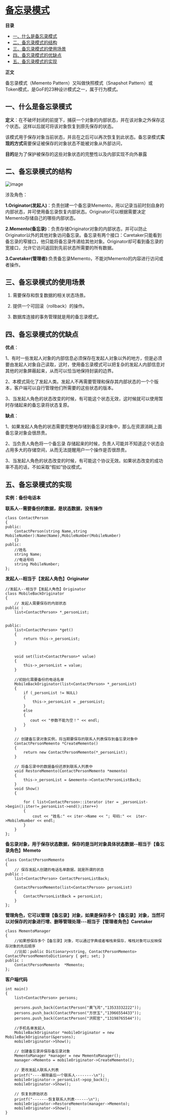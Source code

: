 # [备忘录模式](https://www.cnblogs.com/xuwendong/p/9898029.html)

**目录**

*   [一、什么是备忘录模式](https://www.cnblogs.com/xuwendong/p/9898029.html#_label0)
*   [二、备忘录模式的结构](https://www.cnblogs.com/xuwendong/p/9898029.html#_label1)
*   [三、备忘录模式的使用场景](https://www.cnblogs.com/xuwendong/p/9898029.html#_label2)
*   [四、备忘录模式的优缺点](https://www.cnblogs.com/xuwendong/p/9898029.html#_label3)
*   [五、备忘录模式的实现](https://www.cnblogs.com/xuwendong/p/9898029.html#_label4)

**正文**

备忘录模式（Memento Pattern）又叫做快照模式（Snapshot Pattern）或Token模式，是GoF的23种设计模式之一，属于行为模式。


## 一、什么是备忘录模式

**定义**：在不破坏封闭的前提下，捕获一个对象的内部状态，并在该对象之外保存这个状态。这样以后就可将该对象恢复到原先保存的状态。

该模式用于保存对象当前状态，并且在之后可以再次恢复到此状态。备忘录模式**实现的方式**需要保证被保存的对象状态不能被对象从外部访问，

**目的**是为了保护被保存的这些对象状态的完整性以及内部实现不向外暴露



## 二、备忘录模式的结构

![image](https://upload-images.jianshu.io/upload_images/21440240-3a8a687782176fea.png?imageMogr2/auto-orient/strip%7CimageView2/2/w/1240)

涉及角色：

**1.Originator(发起人)**：负责创建一个备忘录Memento，用以记录当前时刻自身的内部状态，并可使用备忘录恢复内部状态。Originator可以根据需要决定Memento存储自己的哪些内部状态。

**2.Memento(备忘录)**：负责存储Originator对象的内部状态，并可以防止Originator以外的其他对象访问备忘录。备忘录有两个接口：Caretaker只能看到备忘录的窄接口，他只能将备忘录传递给其他对象。Originator却可看到备忘录的宽接口，允许它访问返回到先前状态所需要的所有数据。

**3.Caretaker(管理者)**:负责备忘录Memento，不能对Memento的内容进行访问或者操作。



## 三、备忘录模式的使用场景

1.  需要保存和恢复数据的相关状态场景。

2.  提供一个可回滚（rollback）的操作。

3.  数据库连接的事务管理就是用的备忘录模式。

## 四、备忘录模式的优缺点

**优点**：

1、有时一些发起人对象的内部信息必须保存在发起人对象以外的地方，但是必须要由发起人对象自己读取，这时，使用备忘录模式可以把复杂的发起人内部信息对其他的对象屏蔽起来，从而可以恰当地保持封装的边界。

2、本模式简化了发起人类。发起人不再需要管理和保存其内部状态的一个个版本，客户端可以自行管理他们所需要的这些状态的版本。

3、当发起人角色的状态改变的时候，有可能这个状态无效，这时候就可以使用暂时存储起来的备忘录将状态复原。

**缺点**：

1、如果发起人角色的状态需要完整地存储到备忘录对象中，那么在资源消耗上面备忘录对象会很昂贵。

2、当负责人角色将一个备忘录 存储起来的时候，负责人可能并不知道这个状态会占用多大的存储空间，从而无法提醒用户一个操作是否很昂贵。

3、当发起人角色的状态改变的时候，有可能这个协议无效。如果状态改变的成功率不高的话，不如采取“假如”协议模式。



## 五、备忘录模式的实现

**实例：备份电话本**

**联系人--需要备份的数据，是状态数据，没有操作**

```
class ContactPerson
{
public:
    ContactPerson(string Name,string MobileNumber):Name(Name),MobileNumber(MobileNumber)
    {}
public:
    //姓名
    string Name;
    //电话号码
    string MobileNumber;
};
```

**发起人--相当于【发起人角色】Originator**

```
//发起人--相当于【发起人角色】Originator
class MobileBackOriginator
{
    // 发起人需要保存的内部状态
public :
    list<ContactPerson> *_personList;


public:
    list<ContactPerson> *get()
    {
        return this->_personList;
    }


    void set(list<ContactPerson>* value)
    {
        this->_personList = value;
    }

    //初始化需要备份的电话名单
    MobileBackOriginator(list<ContactPerson> *_personList)
    {
        if (_personList != NULL)
        {
            this->_personList = _personList;
        }
        else
        {
           cout << "参数不能为空！" << endl;
        }
    }

    // 创建备忘录对象实例，将当期要保存的联系人列表保存到备忘录对象中
    ContactPersonMemento *CreateMemento()
    {
        return new ContactPersonMemento(*_personList);
    }

    // 将备忘录中的数据备份还原到联系人列表中
    void RestoreMemento(ContactPersonMemento *memento)
    {
        this->_personList = &memento->ContactPersonListBack;
    }
    void Show()
    {

        for ( list<ContactPerson>::iterator iter = _personList->begin();iter!=_personList->end();iter++)
        {
            cout << "姓名:" << iter->Name << "; 号码:" <<  iter->MobileNumber << endl;
        }
    }
};
```
**备忘录对象，用于保存状态数据，保存的是当时对象具体状态数据--相当于【备忘录角色】Memeto**

```
class ContactPersonMemento
{
    // 保存发起人创建的电话名单数据，就是所谓的状态
public :
    list<ContactPerson> ContactPersonListBack;

    ContactPersonMemento(list<ContactPerson> personList)
    {
        ContactPersonListBack = personList;
    }
};
```
**管理角色，它可以管理【备忘录】对象，如果是保存多个【备忘录】对象，当然可以对保存的对象进行增、删等管理处理---相当于【管理者角色】Caretaker**

```
class MementoManager
{
    //如果想保存多个【备忘录】对象，可以通过字典或者堆栈来保存，堆栈对象可以反映保存对象的先后顺序
    //比如：public Dictionary<string, ContactPersonMemento> ContactPersonMementoDictionary { get; set; }
public :
    ContactPersonMemento  *Memento;
};
```

**客户端代码**

```
int main()
{
    list<ContactPerson> persons;

    persons.push_back(ContactPerson("黄飞鸿","13533332222"));
    persons.push_back(ContactPerson("方世玉","13966554433"));
    persons.push_back(ContactPerson("洪熙官","13198765544"));

    //手机名单发起人
    MobileBackOriginator *mobileOriginator = new MobileBackOriginator(&persons);
    mobileOriginator->Show();

    // 创建备忘录并保存备忘录对象
    MementoManager *manager = new MementoManager();
    manager->Memento = mobileOriginator->CreateMemento();

    // 更改发起人联系人列表
    printf("----移除最后一个联系人--------\n");
    mobileOriginator->_personList->pop_back();
    mobileOriginator->Show();

    // 恢复到原始状态
    printf("-------恢复联系人列表------\n");
    mobileOriginator->RestoreMemento(manager->Memento);
    mobileOriginator->Show();
}

```
